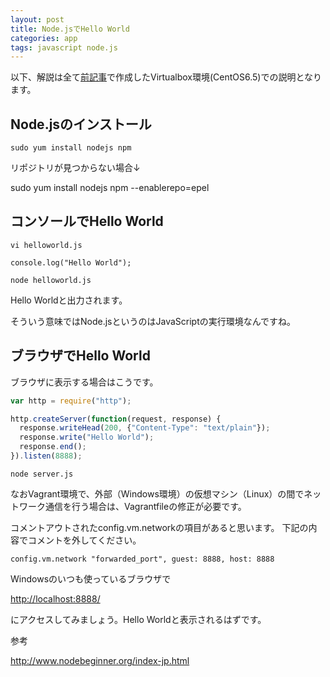 ```yaml
---
layout: post
title: Node.jsでHello World
categories: app
tags: javascript node.js
---
```


以下、解説は全て[前記事](/environment/2017/02/08/setup-vagrant-windoes-env.html)で作成したVirtualbox環境(CentOS6.5)での説明となります。


## Node.jsのインストール

```
sudo yum install nodejs npm
```

リポジトリが見つからない場合↓

sudo yum install nodejs npm --enablerepo=epel


## コンソールでHello World

```
vi helloworld.js
```

```
console.log("Hello World");
```

```
node helloworld.js
```

Hello Worldと出力されます。

そういう意味ではNode.jsというのはJavaScriptの実行環境なんですね。

## ブラウザでHello World

ブラウザに表示する場合はこうです。

```server.js
var http = require("http");

http.createServer(function(request, response) {
  response.writeHead(200, {"Content-Type": "text/plain"});
  response.write("Hello World");
  response.end();
}).listen(8888);
```

```
node server.js
```


なおVagrant環境で、外部（Windows環境）の仮想マシン（Linux）の間でネットワーク通信を行う場合は、Vagrantfileの修正が必要です。

コメントアウトされたconfig.vm.networkの項目があると思います。
下記の内容でコメントを外してください。

```
config.vm.network "forwarded_port", guest: 8888, host: 8888
```

Windowsのいつも使っているブラウザで

<http://localhost:8888/>

にアクセスしてみましょう。Hello Worldと表示されるはずです。


参考

<http://www.nodebeginner.org/index-jp.html>
